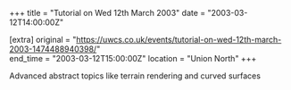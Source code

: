 +++
title = "Tutorial on Wed 12th March 2003"
date = "2003-03-12T14:00:00Z"

[extra]
original = "https://uwcs.co.uk/events/tutorial-on-wed-12th-march-2003-1474488940398/"    
end_time = "2003-03-12T15:00:00Z"
location = "Union North"
+++

Advanced abstract topics like terrain rendering and curved surfaces


